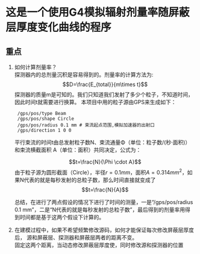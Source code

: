 # 这是一个使用G4模拟辐射剂量率随屏蔽层厚度变化曲线的程序

## 重点
1. 如何计算剂量率？  
   探测器内的总剂量沉积是容易得到的。剂量率的计算方法为:
   $$D=\frac{E_{total}}{m\times t}$$
   探测器的质量m是可知的。我们只知道我们发射了多少个粒子，不知道时间，因此时间t就需要进行换算。
   本项目中用的粒子源由GPS来生成如下：
   ```
    /gps/pos/type Beam
    /gps/pos/shape Circle
    /gps/pos/radius 0.1 mm # 束流起点范围,模拟加速器的出射口
    /gps/direction 1 0 0

   ```
   平行束流的时间t由总发射粒子数N、束流通量Φ（单位：粒子数/(秒·面积)）和束流横截面积 A（单位：面积）共同决定，公式为：
   
   $$t=\frac{N}{\Phi \cdot A}$$
   由于粒子源为圆形截面（Circle），半径$r=0.1 mm$，面积$A=0.314mm^2$，如果N代表的就是每秒发射的总粒子数，那么时间直接就变成了
   $$t=\frac{N}{A}$$

   总结，在进行了两点假设的情况下进行了时间的测量，一是“/gps/pos/radius 0.1 mm”，二是“N代表的就是每秒发射的总粒子数”，最后得到的剂量率用得到时间都是基于这两个假设下计算的。

2. 在建模过程中，如果不希望频繁修改源码，如何才能保证每次修改屏蔽层厚度后，
源和屏蔽层、探测器和屏蔽层两者的距离不变。  
    固定这两个距离，当动态修改屏蔽层厚度使，同时修改源和探测器的位置
